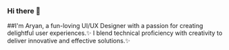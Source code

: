 ### Hi there 👋
##I'm Aryan, a fun-loving UI/UX Designer with a passion for creating delightful user experiences.✨
I blend technical proficiency with creativity to deliver innovative and effective solutions.✨
<!--
**kasduck/Kasduck** is a ✨ _special_ ✨ repository because its `README.md` (this file) appears on your GitHub profile.

Here are some ideas to get you started:

- 🔭 I’m currently working on ...
- 🌱 I’m currently learning ...
- 👯 I’m looking to collaborate on ...
- 🤔 I’m looking for help with ...
- 💬 Ask me about ...
- 📫 How to reach me: ...
- 😄 Pronouns: ...
- ⚡ Fun fact: ...
-->
